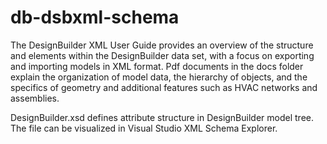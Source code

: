 # db-dsbxml-schema

The DesignBuilder XML User Guide provides an overview of the structure and elements within the DesignBuilder data set, with a focus on exporting and importing models in XML format.
Pdf documents in the docs folder explain the organization of model data, the hierarchy of objects, and the specifics of geometry and additional features such as HVAC networks and assemblies.

DesignBuilder.xsd defines attribute structure in DesignBuilder model tree.
The file can be visualized in Visual Studio XML Schema Explorer.

